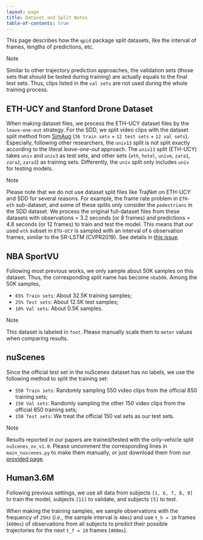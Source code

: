 ```yaml
---
layout: page
title: Dataset and Split Notes
table-of-contents: true
---
```

<!--
 * @Author: Conghao Wong
 * @Date: 2023-04-11 20:48:08
 * @LastEditors: Conghao Wong
 * @LastEditTime: 2025-05-19 16:49:57
 * @Description: file content
 * @Github: https://cocoon2wong.github.io
 * Copyright 2023 Conghao Wong, All Rights Reserved.
-->

This page describes how the `qpid` package split datasets, like the interval of frames, lengths of predictions, etc.

> [!NOTE]
> Similar to other trajectory prediction approaches, the validation sets (those sets that should be tested during training) are actually equals to the final test sets.
> Thus, clips listed in the `val sets` are not used during the whole training process.

## ETH-UCY and Stanford Drone Dataset

When making dataset files, we process the ETH-UCY dataset files by the `leave-one-out` strategy.
For the SDD, we split video clips with the dataset split method from [SimAug](https://github.com/JunweiLiang/Multiverse) (`36 train sets` + `12 test sets` + `12 val sets`).
Especially, following other researchers, the `univ13` split is not split exactly according to the literal *leave-one-out* approach.
The `univ13` split (ETH-UCY) takes `univ` and `univ3` as test sets, and other sets {`eth`, `hotel`, `unive`, `zara1`, `zara2`, `zara3`} as training sets.
Differently, the `univ` split only includes `univ` for testing models.

> [!NOTE]
> Please note that we do not use dataset split files like TrajNet on ETH-UCY and SDD for several reasons.
> For example, the frame rate problem in `ETH-eth` sub-dataset, and some of these splits only consider the `pedestrians` in the SDD dataset.
> We process the original full-dataset files from these datasets with observations = 3.2 seconds (or 8 frames) and predictions = 4.8 seconds (or 12 frames) to train and test the model.
> This means that our used `eth` subset in `ETU-UCY` is sampled with an interval of `6` observation frames, similar to the SR-LSTM (CVPR2019).
> See details in [this issue](https://github.com/cocoon2wong/Vertical/issues/1).

## NBA SportVU

Following most previous works, we only sample about 50K samples on this dataset.
Thus, the corresponding split name has become `nba50k`.
Among the 50K samples,

- `65% Train sets`: About 32.5K training samples;
- `25% Test sets`: About 12.5K test samples;
- `10% Val sets`: About 0.5K samples.

> [!NOTE]
> This dataset is labeled in `foot`.
> Please manually scale them to `meter` values when comparing results.

## nuScenes

Since the official test set in the nuScenes dataset has no labels, we use the following method to split the training set:

- `550 Train sets`: Randomly sampling 550 video clips from the official 850 training sets;
- `150 Val sets`: Randomly sampling the other 150 video clips from the official 850 training sets;
- `150 Test sets`: We treat the official 150 val sets as our test sets.

> [!NOTE]
> Results reported in our papers are trained/tested with the only-vehicle split `nuScenes_ov_v1.0`.
> Please uncomment the corresponding lines in `main_nuscenes.py` to make them manually, or just download them from our [provided page](../create-processed-dataset-files).

## Human3.6M

Following previous settings, we use all data from subjects `[1, 6, 7, 8, 9]` to train the model, subjects `[11]` to validate, and subjects `[5]` to test.

When making the training samples, we sample observations with the frequency of `25Hz` (*i.e.*, the sample interval is `40ms`) and use `t_h = 10` frames (`400ms`) of observations from all subjects to predict their possible trajectories for the next `t_f = 10` frames (`400ms`).
